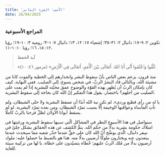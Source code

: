 ```yaml
---
title: 'الأمم: الجزء الثاني'
date: 26/04/2025
---
```


### المراجع الأسبوعية
تكوين ٢: ٩-١٧؛ دانيال ٢: ٣١-٣٥؛ إشعياء ١٧: ١٢، ١٣؛ دانيال ٧: ١-٣؛ رومية ٣: ١٠-١٩؛ رؤيا ١٢: ١٥، ١٦؛ رؤيا ١٠: ١-١١.

> <p>آية الحفظ</p>
> «كُفُّوا وَٱعْلَمُوا أَنِّي أَنَا ٱللهُ. أَتَعَالَى بَيْنَ ٱلْأُمَمِ، أَتَعَالَى فِي ٱلْأَرْضِ» (مزمور ٤٦: ١٠).

منذ قرون، يزعم بعض الناس بأنّ سقوط البشر وانحدارهم إلى الخطية والموت كانا من مشيئة الله، وبالتالي قاد البشرُ الربَّ، في شخص يسوع، إلى الصليب. ففي النهاية، كيف كان بإمكان الربّ أن يُظهِر بهذه القوّة والوضوح عمقَ محبّته للبشرية إذا لم يمت على الصليب من أجلهم؟ باختصار، يقول هذا التفكير إنّ الله كان بحاجة إلى سقوط البشرية.

يا له من رأي فظيع ورديء. لم تكن نية الله أبدًا أن تسقط البشرية ولا حتّى الشيطان، ولم تأتِ المأساة وعواقبها الوخيمة إلّا بسبب تمرّد الشيطان، ومن بعده تمرّد البشرية. لو لم يسقط أبوانا الأولان لظلّ فرحنا بالربّ كاملًا.

سنواصل في هذا الأسبوع النظر في المشاكل الّتي سببها سقوط البشرية ورغبتها في امتلاك حكومة بشرية بدلًا من حكم الله. يتمُّ الكشف عن هذه الحقائق بشكل جليّ في سِفر دانيال، الّذي يوضِّح أنّ الله كان على حقٍّ عندما حذّر شعبه مما سيحدث عندما يبتعدون عنه ويختارون ملوكًا أرضيين بدلًا منه. هذا هو بالضبط ما حصلوا عليه: ملوك أرضيون بدلًا من مُلك الربّ عليهم؛ خُطاة يتسيّدون على خطاة، يا لها من تركيبة سيئة للغاية.